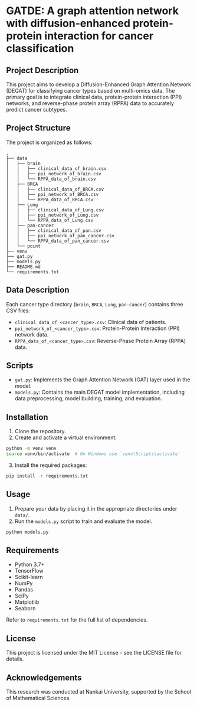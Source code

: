 
# GATDE: A graph attention network with diffusion-enhanced protein-protein interaction for cancer classification

## Project Description

This project aims to develop a Diffusion-Enhanced Graph Attention Network (DEGAT) for classifying cancer types based on multi-omics data. The primary goal is to integrate clinical data, protein-protein interaction (PPI) networks, and reverse-phase protein array (RPPA) data to accurately predict cancer subtypes.

## Project Structure

The project is organized as follows:

```
.
├── data
│   ├── brain
│   │   ├── clinical_data_of_brain.csv
│   │   ├── ppi_network_of_brain.csv
│   │   └── RPPA_data_of_brain.csv
│   ├── BRCA
│   │   ├── clinical_data_of_BRCA.csv
│   │   ├── ppi_network_of_BRCA.csv
│   │   └── RPPA_data_of_BRCA.csv
│   ├── Lung
│   │   ├── clinical_data_of_Lung.csv
│   │   ├── ppi_network_of_Lung.csv
│   │   └── RPPA_data_of_Lung.csv
│   ├── pan-cancer
│   │   ├── clinical_data_of_pan.csv
│   │   ├── ppi_network_of_pan_cancer.csv
│   │   └── RPPA_data_of_pan_cancer.csv
│   └── point
├── venv
├── gat.py
├── models.py
├── README.md
└── requirements.txt
```

## Data Description

Each cancer type directory (`brain`, `BRCA`, `Lung`, `pan-cancer`) contains three CSV files:

- `clinical_data_of_<cancer_type>.csv`: Clinical data of patients.
- `ppi_network_of_<cancer_type>.csv`: Protein-Protein Interaction (PPI) network data.
- `RPPA_data_of_<cancer_type>.csv`: Reverse-Phase Protein Array (RPPA) data.

## Scripts

- `gat.py`: Implements the Graph Attention Network (GAT) layer used in the model.
- `models.py`: Contains the main DEGAT model implementation, including data preprocessing, model building, training, and evaluation.

## Installation

1. Clone the repository.
2. Create and activate a virtual environment:

```sh
python -m venv venv
source venv/bin/activate  # On Windows use `venv\Scripts\activate`
```

3. Install the required packages:

```sh
pip install -r requirements.txt
```

## Usage

1. Prepare your data by placing it in the appropriate directories under `data/`.
2. Run the `models.py` script to train and evaluate the model.

```sh
python models.py
```

## Requirements

- Python 3.7+
- TensorFlow
- Scikit-learn
- NumPy
- Pandas
- SciPy
- Matplotlib
- Seaborn

Refer to `requirements.txt` for the full list of dependencies.

## License

This project is licensed under the MIT License - see the LICENSE file for details.

## Acknowledgements

This research was conducted at Nankai University, supported by the School of Mathematical Sciences.
